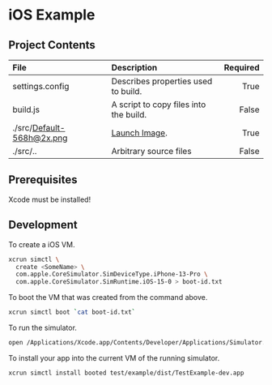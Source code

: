 # iOS Example

## Project Contents

| File | Description | Required |
| :--- | :--- | ---: |
| settings.config | Describes properties used to build. | True |
| build.js | A script to copy files into the build. | False |
| ./src/Default-568h@2x.png | [Launch Image][0]. | True |
| ./src/.. | Arbitrary source files | False |

## Prerequisites

Xcode must be installed!

## Development

To create a iOS VM.

```bash
xcrun simctl \
  create <SomeName> \
  com.apple.CoreSimulator.SimDeviceType.iPhone-13-Pro \
  com.apple.CoreSimulator.SimRuntime.iOS-15-0 > boot-id.txt
```

To boot the VM that was created from the command above.

```bash
xcrun simctl boot `cat boot-id.txt`
```

To run the simulator.

```bash
open /Applications/Xcode.app/Contents/Developer/Applications/Simulator.app/
```

To install your app into the current VM of the running simulator.

```bash
xcrun simctl install booted test/example/dist/TestExample-dev.app
```

[0]:https://stackoverflow.com/questions/21668497/uiscreen-mainscreen-bounds-returning-wrong-size
